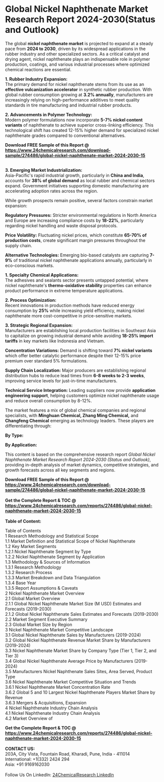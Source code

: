 <h1>Global Nickel Naphthenate Market Research Report 2024-2030(Status and Outlook)</h1><p>The global <strong>nickel naphthenate market</strong> is projected to expand at a steady pace from <strong>2024 to 2030</strong>, driven by its widespread applications in the rubber industry and other specialized sectors. As a critical catalyst and drying agent, nickel naphthenate plays an indispensable role in polymer production, coatings, and various industrial processes where optimized chemical reactions are essential.</p><p><strong>1. Rubber Industry Expansion:</strong><br>
The primary demand for nickel naphthenate stems from its use as an <strong>effective vulcanization accelerator</strong> in synthetic rubber production. With global rubber consumption growing at <strong>3.2% annually</strong>, manufacturers are increasingly relying on high-performance additives to meet quality standards in tire manufacturing and industrial rubber products.</p><p><strong>2. Advancements in Polymer Technology:</strong><br>
Modern polymer formulations now incorporate <strong>5-7% nickel content variants</strong> of naphthenate to achieve superior cross-linking efficiency. This technological shift has created 12-15% higher demand for specialized nickel naphthenate grades compared to conventional alternatives.</p><div><b>Download FREE Sample of this Report @ 
            <a href="https://www.24chemicalresearch.com/download-sample/274486/global-nickel-naphthenate-market-2024-2030-15">
            https://www.24chemicalresearch.com/download-sample/274486/global-nickel-naphthenate-market-2024-2030-15</a></b></div><br><p><strong>3. Emerging Market Industrialization:</strong><br>
Asia-Pacific's rapid industrial growth, particularly in <strong>China and India</strong>, accounts for <strong>38% of global demand</strong> as local rubber and chemical sectors expand. Government initiatives supporting domestic manufacturing are accelerating adoption rates across the region.</p><p>While growth prospects remain positive, several factors constrain market expansion:</p><p><strong>Regulatory Pressures:</strong> Stricter environmental regulations in North America and Europe are increasing compliance costs by <strong>18-22%</strong>, particularly regarding nickel handling and waste disposal protocols.</p><p><strong>Price Volatility:</strong> Fluctuating nickel prices, which constitute <strong>65-70% of production costs</strong>, create significant margin pressures throughout the supply chain.</p><p><strong>Alternative Technologies:</strong> Emerging bio-based catalysts are capturing <strong>7-9%</strong> of traditional nickel naphthenate applications annually, particularly in eco-conscious markets.</p><p><strong>1. Specialty Chemical Applications:</strong><br>
The adhesives and sealants sector presents untapped potential, where nickel naphthenate's <strong>thermo-oxidative stability</strong> properties can enhance product performance in extreme temperature applications.</p><p><strong>2. Process Optimization:</strong><br>
Recent innovations in production methods have reduced energy consumption by <strong>25%</strong> while increasing yield efficiency, making nickel naphthenate more cost-competitive in price-sensitive markets.</p><p><strong>3. Strategic Regional Expansion:</strong><br>
Manufacturers are establishing local production facilities in Southeast Asia to capitalize on growing industrial demand while avoiding <strong>18-25% import tariffs</strong> in key markets like Indonesia and Vietnam.</p><p><strong>Concentration Variations:</strong> Demand is shifting toward <strong>7% nickel variants</strong> which offer better catalytic performance despite their 12-15% price premium over standard 5% formulations.</p><p><strong>Supply Chain Localization:</strong> Major producers are establishing regional distribution hubs to reduce lead times from <strong>6-8 weeks to 2-3 weeks</strong>, improving service levels for just-in-time manufacturers.</p><p><strong>Technical Service Integration:</strong> Leading suppliers now provide <strong>application engineering support</strong>, helping customers optimize nickel naphthenate usage and reduce overall consumption by 8-12%.</p><p>The market features a mix of global chemical companies and regional specialists, with <strong>Minghuan Chemical, Zhang Ming Chemical,</strong> and <strong>Changfeng Chemical</strong> emerging as technology leaders. These players are differentiating through:</p><p><strong>By Type:</strong></p><p><strong>By Application:</strong></p><p>This content is based on the comprehensive research report <em>Global Nickel Naphthenate Market Research Report 2024-2030 (Status and Outlook)</em>, providing in-depth analysis of market dynamics, competitive strategies, and growth forecasts across all key segments and regions.</p><div><b>Download FREE Sample of this Report @ 
            <a href="https://www.24chemicalresearch.com/download-sample/274486/global-nickel-naphthenate-market-2024-2030-15">
            https://www.24chemicalresearch.com/download-sample/274486/global-nickel-naphthenate-market-2024-2030-15</a></b></div><br><div><b>Get the Complete Report & TOC @ 
            <a href="https://www.24chemicalresearch.com/reports/274486/global-nickel-naphthenate-market-2024-2030-15">
            https://www.24chemicalresearch.com/reports/274486/global-nickel-naphthenate-market-2024-2030-15</a></b></div><br>
            <b>Table of Content:</b><p>Table of Contents<br />
1 Research Methodology and Statistical Scope<br />
1.1 Market Definition and Statistical Scope of Nickel Naphthenate<br />
1.2 Key Market Segments<br />
1.2.1 Nickel Naphthenate Segment by Type<br />
1.2.2 Nickel Naphthenate Segment by Application<br />
1.3 Methodology & Sources of Information<br />
1.3.1 Research Methodology<br />
1.3.2 Research Process<br />
1.3.3 Market Breakdown and Data Triangulation<br />
1.3.4 Base Year<br />
1.3.5 Report Assumptions & Caveats<br />
2 Nickel Naphthenate Market Overview<br />
2.1 Global Market Overview<br />
2.1.1 Global Nickel Naphthenate Market Size (M USD) Estimates and Forecasts (2019-2030)<br />
2.1.2 Global Nickel Naphthenate Sales Estimates and Forecasts (2019-2030)<br />
2.2 Market Segment Executive Summary<br />
2.3 Global Market Size by Region<br />
3 Nickel Naphthenate Market Competitive Landscape<br />
3.1 Global Nickel Naphthenate Sales by Manufacturers (2019-2024)<br />
3.2 Global Nickel Naphthenate Revenue Market Share by Manufacturers (2019-2024)<br />
3.3 Nickel Naphthenate Market Share by Company Type (Tier 1, Tier 2, and Tier 3)<br />
3.4 Global Nickel Naphthenate Average Price by Manufacturers (2019-2024)<br />
3.5 Manufacturers Nickel Naphthenate Sales Sites, Area Served, Product Type<br />
3.6 Nickel Naphthenate Market Competitive Situation and Trends<br />
3.6.1 Nickel Naphthenate Market Concentration Rate<br />
3.6.2 Global 5 and 10 Largest Nickel Naphthenate Players Market Share by Revenue<br />
3.6.3 Mergers & Acquisitions, Expansion<br />
4 Nickel Naphthenate Industry Chain Analysis<br />
4.1 Nickel Naphthenate Industry Chain Analysis<br />
4.2 Market Overview of</p><div><b>Get the Complete Report & TOC @ 
            <a href="https://www.24chemicalresearch.com/reports/274486/global-nickel-naphthenate-market-2024-2030-15">
            https://www.24chemicalresearch.com/reports/274486/global-nickel-naphthenate-market-2024-2030-15</a></b></div><br><b>CONTACT US:</b><br>
            203A, City Vista, Fountain Road, Kharadi, Pune, India - 411014<br>
            International: +1(332) 2424 294<br>
            Asia: +91 9169162030 <br><br>
            Follow Us On LinkedIn: <a href="https://www.linkedin.com/company/24chemicalresearch/">24ChemicalResearch LinkedIn</a>